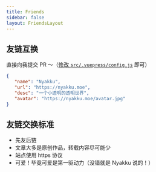 ```yaml
---
title: Friends
sidebar: false
layout: FriendsLayout
---
```


## 友链互换

直接向我提交 PR ～（[修改 `src/.vuepress/config.js`](https://github.com/SigureMo/nyakku.moe/edit/main/src/.vuepress/config.ts) 即可）

```json
{
   "name": "Nyakku",
   "url": "https://nyakku.moe",
   "desc": "一个小透明的透明世界",
   "avatar": "https://nyakku.moe/avatar.jpg"
}
```

## 友链交换标准

-  先友后链
-  文章大多是原创作品，转载内容尽可能少
-  站点使用 https 协议
-  可爱！毕竟可爱是第一驱动力（没错就是 Nyakku 说的！）
